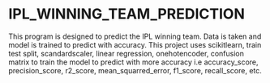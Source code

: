 # IPL_WINNING_TEAM_PREDICTION
This program is designed to predict the IPL winning team. Data is taken and model is trained to predict with accuracy.
This project uses scikitlearn, train test split, scandardscaler, linear regression, onehotencoder, confusion matrix to train the model to predict with more accuracy i.e accuracy_score, precision_score, r2_score, mean_squarred_error, f1_score, recall_score, etc.
